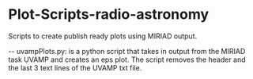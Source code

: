 Plot-Scripts-radio-astronomy
============================

Scripts to create publish ready plots using MIRIAD output. 

-- uvampPlots.py: is a python script that takes in output from the MIRIAD task UVAMP and creates an eps plot. 
  The script removes the header and the last 3 text lines of the UVAMP txt file. 
  
  
